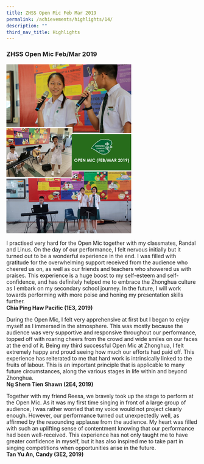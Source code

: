 ```yaml
---
title: ZHSS Open Mic Feb Mar 2019
permalink: /achievements/highlights/14/
description: ""
third_nav_title: Highlights
---
```

### **ZHSS Open Mic Feb/Mar 2019**

<img src="/images/zhss%20open%20mic.jpg" style="width:65%">

I practised very hard for the Open Mic together with my classmates, Randal and Linus. On the day of our performance, I felt nervous initially but it turned out to be a wonderful experience in the end. I was filled with gratitude for the overwhelming support received from the audience who cheered us on, as well as our friends and teachers who showered us with praises. This experience is a huge boost to my self-esteem and self-confidence, and has definitely helped me to embrace the Zhonghua culture as I embark on my secondary school journey. In the future, I will work towards performing with more poise and honing my presentation skills further.<br>
**Chia Ping Haw Pacific (1E3, 2019)**

During the Open Mic, I felt very apprehensive at first but I began to enjoy myself as I immersed in the atmosphere. This was mostly because the audience was very supportive and responsive throughout our performance, topped off with roaring cheers from the crowd and wide smiles on our faces at the end of it. Being my third successful Open Mic at Zhonghua, I felt extremely happy and proud seeing how much our efforts had paid off. This experience has reiterated to me that hard work is intrinsically linked to the fruits of labour. This is an important principle that is applicable to many future circumstances, along the various stages in life within and beyond Zhonghua.<br>
**Ng Shern Tien Shawn (2E4, 2019)**

Together with my friend Reesa, we bravely took up the stage to perform at the Open Mic. As it was my first time singing in front of a large group of audience, I was rather worried that my voice would not project clearly enough. However, our performance turned out unexpectedly well, as affirmed by the resounding applause from the audience. My heart was filled with such an uplifting sense of contentment knowing that our performance had been well-received. This experience has not only taught me to have greater confidence in myself, but it has also inspired me to take part in singing competitions when opportunities arise in the future.<br>
**Tan Yu An, Candy (3E2, 2019)**